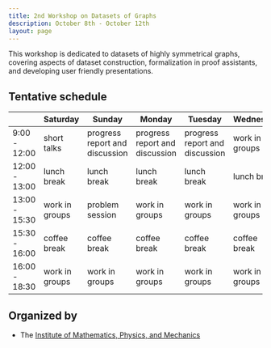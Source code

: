 ```yaml
---
title: 2nd Workshop on Datasets of Graphs
description: October 8th - October 12th
layout: page
---
```


This workshop is dedicated to datasets of highly symmetrical graphs, covering aspects of dataset construction, formalization in proof assistants, and developing user friendly presentations.

## Tentative schedule

|               | Saturday       | Sunday                         | Monday                         | Tuesday                        | Wednesday      |
|---------------|----------------|--------------------------------|--------------------------------|--------------------------------|----------------|
|  9:00 - 12:00 | short talks    | progress report and discussion | progress report and discussion | progress report and discussion | work in groups |
| 12:00 - 13:00 | lunch break    | lunch break                    | lunch break                    | lunch break                    | lunch break    |
| 13:00 - 15:30 | work in groups | problem session                | work in groups                 | work in groups                 | work in groups |
| 15:30 - 16:00 | coffee break   | coffee break                   | coffee break                   | coffee break                   | coffee break   |
| 16:00 - 18:30 | work in groups | work in groups                 | work in groups                 | work in groups                 | work in groups |

## Organized by

* The [Institute of Mathematics, Physics, and Mechanics](http://www.imfm.si/)